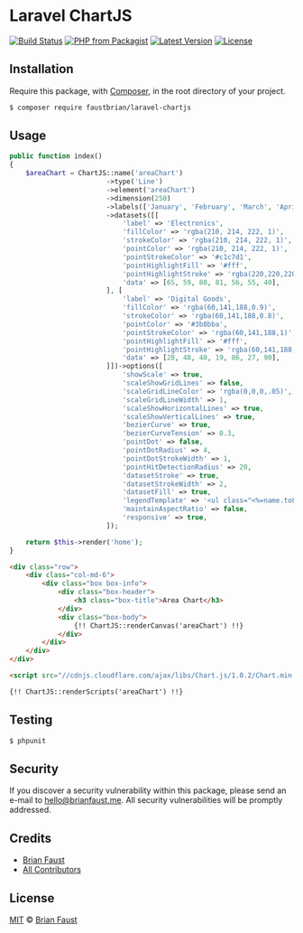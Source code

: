 # Laravel ChartJS

[![Build Status](https://img.shields.io/travis/faustbrian/Laravel-ChartJS/master.svg?style=flat-square)](https://travis-ci.org/faustbrian/Laravel-ChartJS)
[![PHP from Packagist](https://img.shields.io/packagist/php-v/faustbrian/laravel-chartjs.svg?style=flat-square)]()
[![Latest Version](https://img.shields.io/github/release/faustbrian/Laravel-ChartJS.svg?style=flat-square)](https://github.com/faustbrian/Laravel-ChartJS/releases)
[![License](https://img.shields.io/packagist/l/faustbrian/Laravel-ChartJS.svg?style=flat-square)](https://packagist.org/packages/faustbrian/Laravel-ChartJS)

## Installation

Require this package, with [Composer](https://getcomposer.org/), in the root directory of your project.

``` bash
$ composer require faustbrian/laravel-chartjs
```

## Usage

``` php
public function index()
{
    $areaChart = ChartJS::name('areaChart')
                        ->type('Line')
                        ->element('areaChart')
                        ->dimension(250)
                        ->labels(['January', 'February', 'March', 'April', 'May', 'June', 'July'])
                        ->datasets([[
                            'label' => 'Electronics',
                            'fillColor' => 'rgba(210, 214, 222, 1)',
                            'strokeColor' => 'rgba(210, 214, 222, 1)',
                            'pointColor' => 'rgba(210, 214, 222, 1)',
                            'pointStrokeColor' => '#c1c7d1',
                            'pointHighlightFill' => '#fff',
                            'pointHighlightStroke' => 'rgba(220,220,220,1)',
                            'data' => [65, 59, 80, 81, 56, 55, 40],
                        ], [
                            'label' => 'Digital Goods',
                            'fillColor' => 'rgba(60,141,188,0.9)',
                            'strokeColor' => 'rgba(60,141,188,0.8)',
                            'pointColor' => '#3b8bba',
                            'pointStrokeColor' => 'rgba(60,141,188,1)',
                            'pointHighlightFill' => '#fff',
                            'pointHighlightStroke' => 'rgba(60,141,188,1)',
                            'data' => [28, 48, 40, 19, 86, 27, 90],
                        ]])->options([
                            'showScale' => true,
                            'scaleShowGridLines' => false,
                            'scaleGridLineColor' => 'rgba(0,0,0,.05)',
                            'scaleGridLineWidth' => 1,
                            'scaleShowHorizontalLines' => true,
                            'scaleShowVerticalLines' => true,
                            'bezierCurve' => true,
                            'bezierCurveTension' => 0.3,
                            'pointDot' => false,
                            'pointDotRadius' => 4,
                            'pointDotStrokeWidth' => 1,
                            'pointHitDetectionRadius' => 20,
                            'datasetStroke' => true,
                            'datasetStrokeWidth' => 2,
                            'datasetFill' => true,
                            'legendTemplate' => '<ul class="<%=name.toLowerCase()%>-legend"><% for (var i=0; i<datasets.length; i++){%><li><span style="background-color:<%=datasets[i].lineColor%>"></span><%if(datasets[i].label){%><%=datasets[i].label%><%}%></li><%}%></ul>',
                            'maintainAspectRatio' => false,
                            'responsive' => true,
                        ]);

    return $this->render('home');
}
```

```html
<div class="row">
    <div class="col-md-6">
        <div class="box box-info">
            <div class="box-header">
                <h3 class="box-title">Area Chart</h3>
            </div>
            <div class="box-body">
                {!! ChartJS::renderCanvas('areaChart') !!}
            </div>
        </div>
    </div>
</div>

<script src="//cdnjs.cloudflare.com/ajax/libs/Chart.js/1.0.2/Chart.min.js"></script>

{!! ChartJS::renderScripts('areaChart') !!}
```

## Testing

``` bash
$ phpunit
```

## Security

If you discover a security vulnerability within this package, please send an e-mail to hello@brianfaust.me. All security vulnerabilities will be promptly addressed.

## Credits

- [Brian Faust](https://github.com/faustbrian)
- [All Contributors](../../contributors)

## License

[MIT](LICENSE) © [Brian Faust](https://brianfaust.me)
